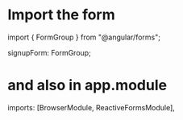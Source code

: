 # Import the form

import { FormGroup } from "@angular/forms";

signupForm: FormGroup;

# and also in app.module

imports: [BrowserModule, ReactiveFormsModule],
